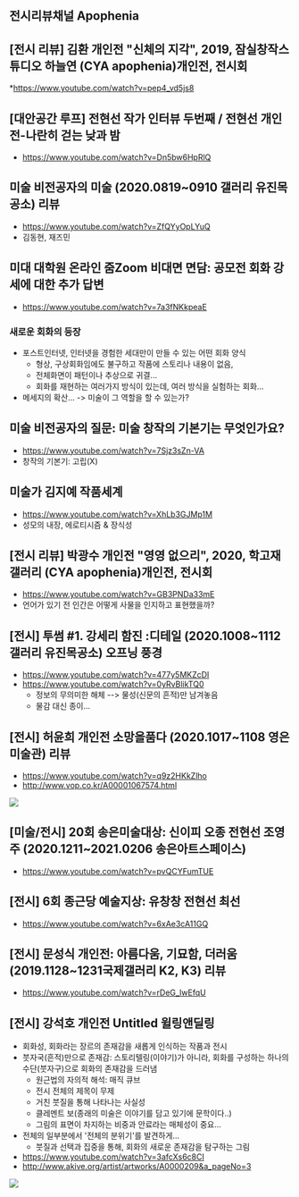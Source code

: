 ## 전시리뷰채널 Apophenia

## [전시 리뷰] 김환 개인전 "신체의 지각", 2019, 잠실창작스튜디오 하늘연 (CYA apophenia)개인전, 전시회
*https://www.youtube.com/watch?v=pep4_vd5js8

## [대안공간 루프] 전현선 작가 인터뷰 두번째 / 전현선 개인전-나란히 걷는 낮과 밤
* https://www.youtube.com/watch?v=Dn5bw6HpRlQ


## 미술 비전공자의 미술 (2020.0819~0910 갤러리 유진목공소) 리뷰
* https://www.youtube.com/watch?v=ZfQYyOpLYuQ
* 김동현, 재즈민

## 미대 대학원 온라인 줌Zoom 비대면 면담: 공모전 회화 강세에 대한 추가 답변
* https://www.youtube.com/watch?v=7a3fNKkpeaE

### 새로운 회화의 등장
* 포스트인터넷, 인터넷을 경험한 세대만이 만들 수 있는 어떤 회화 양식
  - 형상, 구상회화임에도 불구하고 작품에 스토리나 내용이 없음, 
  - 전체화면이 패턴이나 추상으로 귀결...
  - 회화를 재현하는 여러가지 방식이 있는데, 여러 방식을 실험하는 회화...
* 메세지의 확산... -> 미술이 그 역할을 할 수 있는가?

## 미술 비전공자의 질문: 미술 창작의 기본기는 무엇인가요?
* https://www.youtube.com/watch?v=7Sjz3sZn-VA
* 창작의 기본기: 고립(X)

## 미술가 김지예 작품세계
* https://www.youtube.com/watch?v=XhLb3GJMp1M
* 성모의 내장, 에로티시즘 & 장식성


## [전시 리뷰] 박광수 개인전 "영영 없으리", 2020, 학고재 갤러리 (CYA apophenia)개인전, 전시회
* https://www.youtube.com/watch?v=GB3PNDa33mE
* 언어가 있기 전 인간은 어떻게 사물을 인지하고 표현했을까?



## [전시] 투썸 #1. 강세리 함진 :디테일 (2020.1008~1112 갤러리 유진목공소) 오프닝 풍경
* https://www.youtube.com/watch?v=477y5MKZcDI
* https://www.youtube.com/watch?v=0yRvBlikTQ0
  - 정보의 무의미한 해체 --> 물성(신문의 흔적)만 남겨놓음
  - 물감 대신 종이...

## [전시] 허윤희 개인전 소망을품다 (2020.1017~1108 영은미술관) 리뷰
* https://www.youtube.com/watch?v=q9z2HKkZlho
* http://www.vop.co.kr/A00001067574.html
<img src="https://archivenew.vop.co.kr/images/4d4e55c5c6e8884b26ac2881eb2769f6/2016-09/marked/10040341_3333.jpg">

## [미술/전시] 20회 송은미술대상: 신이피 오종 전현선 조영주 (2020.1211~2021.0206 송은아트스페이스)
* https://www.youtube.com/watch?v=pvQCYFumTUE

## [전시] 6회 종근당 예술지상: 유창창 전현선 최선
* https://www.youtube.com/watch?v=6xAe3cA11GQ

## [전시] 문성식 개인전: 아름다움, 기묘함, 더러움 (2019.1128~1231국제갤러리 K2, K3) 리뷰
* https://www.youtube.com/watch?v=rDeG_lwEfqU

## [전시] 강석호 개인전 Untitled 윌링앤딜링
* 회화성, 회화라는 장르의 존재감을 새롭게 인식하는 작품과 전시
* 붓자국(흔적)만으로 존재감: 스토리텔링(이야기)가 아니라, 회화를 구성하는 하나의 수단(붓자구)으로 회화의 존재감을 드러냄
  - 원근법의 자의적 해석: 매직 큐브
  - 전시 전체의 제목이 무제
  - 거친 붓질을 통해 나타나는 사실성
  - 클레멘트 보(종래의 미술은 이야기를 담고 있기에 문학이다..)
  - 그림의 표면이 차지하는 비중과 안료라는 매체성이 중요...
* 전체의 일부분에서 '전체의 분위기'를 발견하게...
  - 붓질과 선택과 집중을 통해, 회화의 새로운 존재감을 탐구하는 그림
* https://www.youtube.com/watch?v=3afcXs6c8CI
* http://www.akive.org/artist/artworks/A0000209&a_pageNo=3
<img src="http://www.akive.org/upload/arts/1309511985505_500.jpg">


